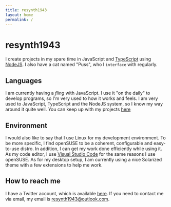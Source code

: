 ```yaml
---
title: resynth1943
layout: home
permalink: /
---
```


# resynth1943

I create projects in my spare time in JavaScript and [TypeScript](http://typescriptlang.org/) using [NodeJS](https://nodejs.org). I also have a cat named "Puss", who I `interface` with regularly.

## Languages

I am currently having a *fling* with JavaScript. I use it "on the daily" to develop programs, so I'm very used to how it works and feels. I am very used to JavaScript, TypeScript and the NodeJS system, so I know my way around it quite well. You can keep up with my projects [here](https://github.com/resynth1943)

## Environment

I would also like to say that I use Linux for my development environment. To be more specific, I find openSUSE to be a coherent, configurable and easy-to-use distro. In addition, I can get my work done efficiently while using it. As my code editor, I use [Visual Studio Code](https://code.visualstudio.com) for the same reasons I use openSUSE. As for my desktop setup, I am currently using a nice Solarized theme with a few extensions to help me work.

## How to reach me

I have a Twitter account, which is available [here](https://twitter.com/resynth1943). If you need to contact me via email, my email is [resynth1943@outlook.com](mailto:resynth14943@outlook.com).
